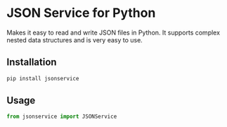 # JSON Service for Python

Makes it easy to read and write JSON files in Python.
It supports complex nested data structures and is very easy to use.

## Installation

```bash
pip install jsonservice
```

## Usage

```py
from jsonservice import JSONService

```
